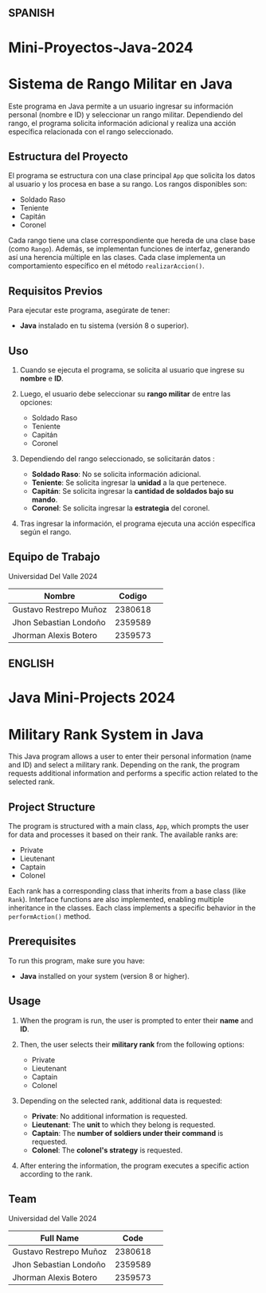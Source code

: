 ## SPANISH

# Mini-Proyectos-Java-2024
# Sistema de Rango Militar en Java

Este programa en Java permite a un usuario ingresar su información personal (nombre e ID) y seleccionar un rango militar. Dependiendo del rango, el programa solicita información adicional y realiza una acción específica relacionada con el rango seleccionado.

## Estructura del Proyecto

El programa se estructura con una clase principal `App` que solicita los datos al usuario y los procesa en base a su rango. Los rangos disponibles son:
- Soldado Raso
- Teniente
- Capitán
- Coronel

Cada rango tiene una clase correspondiente que hereda de una clase base (como `Rango`). Además, se implementan funciones de interfaz, generando así una herencia múltiple en las clases. Cada clase implementa un comportamiento específico en el método `realizarAccion()`.

## Requisitos Previos

Para ejecutar este programa, asegúrate de tener:
- **Java** instalado en tu sistema (versión 8 o superior).

## Uso

1. Cuando se ejecuta el programa, se solicita al usuario que ingrese su **nombre** e **ID**.
2. Luego, el usuario debe seleccionar su **rango militar** de entre las opciones:
    - Soldado Raso
    - Teniente
    - Capitán
    - Coronel

3. Dependiendo del rango seleccionado, se solicitarán datos :
   - **Soldado Raso**: No se solicita información adicional.
   - **Teniente**: Se solicita ingresar la **unidad** a la que pertenece.
   - **Capitán**: Se solicita ingresar la **cantidad de soldados bajo su mando**.
   - **Coronel**: Se solicita ingresar la **estrategia** del coronel.

4. Tras ingresar la información, el programa ejecuta una acción específica según el rango.

## Equipo de Trabajo

Universidad Del Valle 2024

| Nombre                   | Codigo       |                  |
|--------------------------|--------------|------------------|
| Gustavo Restrepo Muñoz   | 2380618      |                  |
| Jhon Sebastian Londoño   | 2359589      |                  |
| Jhorman Alexis Botero    | 2359573      |                  |


## ENGLISH

# Java Mini-Projects 2024
# Military Rank System in Java

This Java program allows a user to enter their personal information (name and ID) and select a military rank. Depending on the rank, the program requests additional information and performs a specific action related to the selected rank.

## Project Structure

The program is structured with a main class, `App`, which prompts the user for data and processes it based on their rank. The available ranks are:
- Private
- Lieutenant
- Captain
- Colonel

Each rank has a corresponding class that inherits from a base class (like `Rank`). Interface functions are also implemented, enabling multiple inheritance in the classes. Each class implements a specific behavior in the `performAction()` method.

## Prerequisites

To run this program, make sure you have:
- **Java** installed on your system (version 8 or higher).

## Usage

1. When the program is run, the user is prompted to enter their **name** and **ID**.
2. Then, the user selects their **military rank** from the following options:
    - Private
    - Lieutenant
    - Captain
    - Colonel

3. Depending on the selected rank, additional data is requested:
   - **Private**: No additional information is requested.
   - **Lieutenant**: The **unit** to which they belong is requested.
   - **Captain**: The **number of soldiers under their command** is requested.
   - **Colonel**: The **colonel's strategy** is requested.

4. After entering the information, the program executes a specific action according to the rank.

## Team

Universidad del Valle 2024

| Full Name                | Code         |                  |
|--------------------------|--------------|------------------|
| Gustavo Restrepo Muñoz   | 2380618      |                  |
| Jhon Sebastian Londoño   | 2359589      |                  |
| Jhorman Alexis Botero    | 2359573      |                  |
